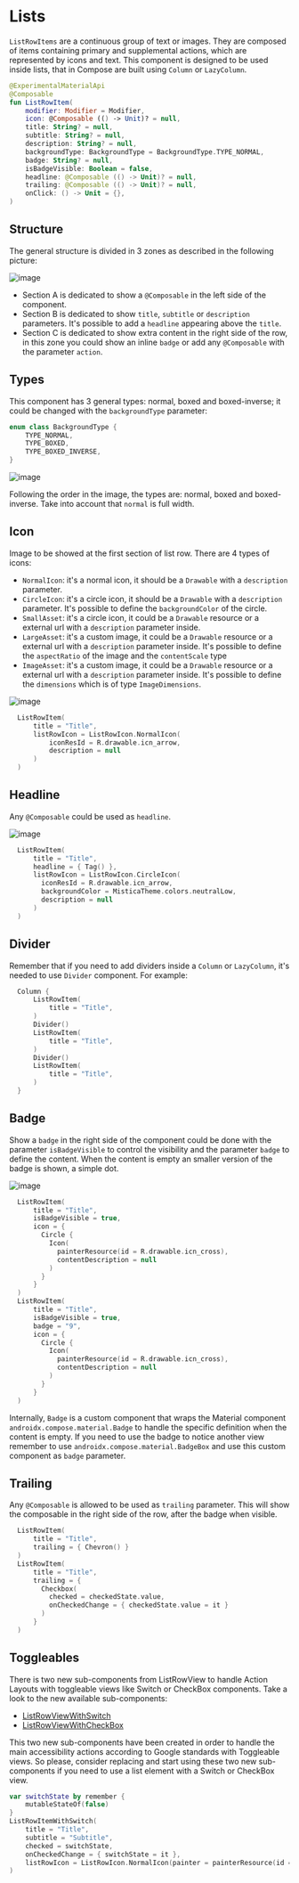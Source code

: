 # Lists  
`ListRowItems` are a continuous group of text or images. They are composed of items containing primary and supplemental actions, which are represented by icons and text.
This component is designed to be used inside lists, that in Compose are built using `Column` or `LazyColumn`.

```kotlin
@ExperimentalMaterialApi  
@Composable  
fun ListRowItem(
    modifier: Modifier = Modifier,
    icon: @Composable (() -> Unit)? = null,
    title: String? = null,
    subtitle: String? = null,
    description: String? = null,
    backgroundType: BackgroundType = BackgroundType.TYPE_NORMAL,
    badge: String? = null,  
    isBadgeVisible: Boolean = false,  
    headline: @Composable (() -> Unit)? = null,  
    trailing: @Composable (() -> Unit)? = null,  
    onClick: () -> Unit = {},
)
```
## Structure
The general structure is divided in 3 zones as described in the following picture:

![image](https://user-images.githubusercontent.com/944814/143044758-3443c06b-e25a-4658-88ba-5201b87790d1.png)

- Section A is dedicated to show a `@Composable` in the left side of the component.
- Section B is dedicated to show `title`, `subtitle` or `description` parameters. It's possible to add a `headline` appearing above the `title`.
- Section C is dedicated to show extra content in the right side of the row, in this zone you could show an inline `badge` or add any `@Composable` with the parameter `action`.

## Types
This component has 3 general types: normal, boxed and boxed-inverse; it could be changed with the `backgroundType` parameter:
```kotlin
enum class BackgroundType {  
    TYPE_NORMAL,  
    TYPE_BOXED,  
    TYPE_BOXED_INVERSE,  
}
```
![image](https://user-images.githubusercontent.com/944814/143042336-6d013705-5176-466f-8e95-31358958fdfd.png)

Following the order in the image, the types are: normal, boxed and boxed-inverse. Take into account that `normal` is full width.

## Icon
Image to be showed at the first section of list row.
There are 4 types of icons:
- `NormalIcon`: it's a normal icon, it should be a `Drawable` with a `description` parameter.
- `CircleIcon`: it's a circle icon, it should be a `Drawable` with a `description` parameter. It's possible to define the `backgroundColor` of the circle.
- `SmallAsset`: it's a circle icon, it could be a `Drawable` resource or a external url with a `description` parameter inside.
- `LargeAsset`: it's a custom image, it could be a `Drawable` resource or a external url with a `description` parameter inside. It's possible to define the
  `aspectRatio` of the image and the `contentScale` type
- `ImageAsset`: it's a custom image, it could be a `Drawable` resource or a external url with a `description` parameter inside. It's possible to define the
  `dimensions` which is of type `ImageDimensions`.

![image](https://user-images.githubusercontent.com/944814/143047368-3494885c-6324-4b4b-bcc0-4177525208bf.png)


```kotlin
  ListRowItem(
      title = "Title",
      listRowIcon = ListRowIcon.NormalIcon(
          iconResId = R.drawable.icn_arrow,
          description = null
      )
  )
```
## Headline
Any `@Composable` could be used as `headline`.

![image](https://user-images.githubusercontent.com/944814/143047154-444ec1a0-165c-4a8a-a9f6-41570f6d8104.png)

```kotlin
  ListRowItem(
      title = "Title",
      headline = { Tag() },
      listRowIcon = ListRowIcon.CircleIcon(
        iconResId = R.drawable.icn_arrow,
        backgroundColor = MisticaTheme.colors.neutralLow,
        description = null
      )
  )
```

## Divider
Remember that if you need to add dividers inside a `Column` or `LazyColumn`, it's needed to use `Divider` component. For example:
```kotlin
  Column {
      ListRowItem(
          title = "Title",
      )
      Divider()
      ListRowItem(
          title = "Title",
      )
      Divider()
      ListRowItem(
          title = "Title",
      )
  }
```

## Badge
Show a `badge` in the right side of the component could be done with the parameter `isBadgeVisible` to control the visibility and the parameter `badge` to define the content. When the content is empty an smaller version of the badge is shown, a simple dot.

![image](https://user-images.githubusercontent.com/944814/143047865-998d2c6a-07d6-4ace-9f30-5f611352df6d.png)

```kotlin
  ListRowItem(
      title = "Title",
      isBadgeVisible = true,
      icon = {
        Circle {
          Icon(
            painterResource(id = R.drawable.icn_cross),
            contentDescription = null
          )
        }
      }
  )
  ListRowItem(
      title = "Title",
      isBadgeVisible = true,
      badge = "9",
      icon = {
        Circle {
          Icon(
            painterResource(id = R.drawable.icn_cross),
            contentDescription = null
          )
        }
      }
  )
```
Internally, `Badge` is a custom component that wraps the Material component `androidx.compose.material.Badge` to handle the specific definition when the content is empty. If you need to use the badge to notice another view remember to use `androidx.compose.material.BadgeBox` and use this custom component as `badge` parameter.

## Trailing
Any `@Composable` is allowed to be used as `trailing` parameter. This will show the composable in the right side of the row, after the badge when visible.

```kotlin
  ListRowItem(
      title = "Title",
      trailing = { Chevron() }
  )
  ListRowItem(
      title = "Title",
      trailing = {
        Checkbox(
          checked = checkedState.value,
          onCheckedChange = { checkedState.value = it }
        )
      }
  )
```

## Toggleables
There is two new sub-components from ListRowView to handle Action Layouts with toggleable views like Switch or CheckBox components.
Take a look to the new available sub-components:
* [ListRowViewWithSwitch](ListRowItemWithSwitch.kt)
* [ListRowViewWithCheckBox](ListRowItemWithCheckBox.kt)

This two new sub-components have been created in order to handle the main accessibility actions according to Google standards with Toggleable views.
So please, consider replacing and start using these two new sub-components if you need to use a list element with a Switch or CheckBox view.

```kotlin
var switchState by remember {
    mutableStateOf(false)
}
ListRowItemWithSwitch(
    title = "Title",
    subtitle = "Subtitle",
    checked = switchState,
    onCheckedChange = { switchState = it },
    listRowIcon = ListRowIcon.NormalIcon(painter = painterResource(id = R.drawable.ic_lists)),
)
```
